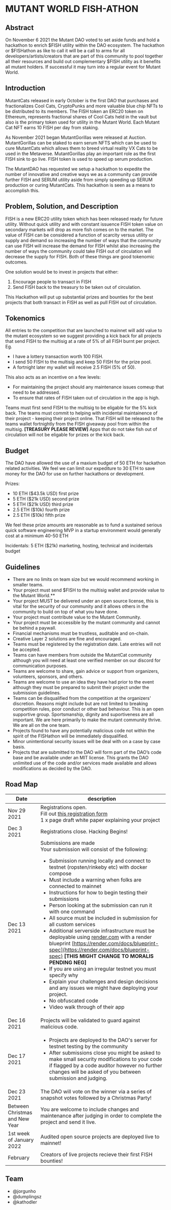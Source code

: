 # MUTANT WORLD FISH-ATHON

## Abstract

On November 6 2021 the Mutant DAO voted to set aside funds and hold a hackathon to enrich $FISH utility within the DAO ecosystem. The hackathon or $FISHathon as like to call it will be a call to arms for all developers/artists/creators that are part of this community to pool together all their resources and build out complementary $FISH utility as it benefits all mutant holders. If successful it may turn into a regular event for Mutant World.

## Introduction

MutantCats released in early October is the first DAO that purchases and fractionalizes Cool Cats, CryptoPunks and more valuable blue chip NFTs to be distributed to its members. The FISH token an ERC20 token on Ethereum, represents fractional shares of Cool Cats held in the vault but also is the primary token used for utility in the Mutant World. Each Mutant Cat NFT earns 10 FISH per day from staking.

As November 2021 began MutantGorillas were released at Auction. MutantGorillas can be staked to earn serum NFTS which can be used to cure MutantCats which allows them to breed virtual reality VX Cats to be used in the Metaverse. MutantGorillas play an important role as the first FISH sink to go live. FISH token is used to speed up serum production.

The MutantDAO has requested we setup a hackathon to expedite the number of innovative and creative ways we as a community can provide further FISH and SERUM utility aside from simply speeding up SERUM production or curing MutantCats. This hackathon is seen as a means to accomplish this.

## Problem, Solution, and Description

FISH is a new ERC20 utility token which has been released ready for future utility. Without quick utility and with constant issuence FISH token value on secondary markets will drop as more fish comes on to the market. The value of FISH can be considered a function of scarcity versus utility or supply and demand so increasing the number of ways that the community can use FISH will increase the demand for FISH whilst also increasing the number of ways the community could take FISH out of circulation will decrease the supply for FISH. Both of these things are good tokenomic outcomes.

One solution would be to invest in projects that either:

1. Encourage people to transact in FISH
2. Send FISH back to the treasury to be taken out of circulation.

This Hackathon will put up substantial prizes and bounties for the best projects that both transact in FISH as well as pull FISH out of circulation.

## Tokenomics

All entries to the competition that are launched to mainnet will add value to the mutant ecosystem so we suggest providing a kick back for all projects that send FISH to the multisig at a rate of 5% of all FISH burnt per project.
Eg.

- I have a lottery transaction worth 100 FISH.
- I send 50 FISH to the multisig and keep 50 FISH for the prize pool.
- A fortnight later my wallet will receive 2.5 FISH (5% of 50).

This also acts as an incentive on a few levels:

- For maintaining the project should any maintenance issues comeup that need to be addressed.
- To ensure that rates of FISH taken out of circulation in the app is high.

Teams must first send FISH to the multisig to be eligable for the 5% kick back. The teams must commit to helping with incidental maintainence of their project - keeping their project online. That FISH will be released to the teams wallet fortnightly from the FISH giveaway pool from within the multisig.
**[TREASURY PLEASE REVIEW]** Apps that do not take fish out of circulation will not be eligable for prizes or the kick back.

## Budget

The DAO have allowed the use of a maxium budget of 50 ETH for hackathon related activities. We feel we can limit our expediture to 30 ETH to save money for the DAO for use on further hackathons or development.

Prizes:

- 10 ETH ($43.5k USD) first prize
- 5 ETH ($21k USD) second prize
- 5 ETH ($21k USD) third prize
- 2.5 ETH ($10k) fourth prize
- 2.5 ETH ($10k) fifth prize

We feel these prize amounts are reasonable as to fund a sustained serious quick software engineering MVP in a startup environment would generally cost at a minimum 40-50 ETH

Incidentals:
5 ETH ($21k) marketing, hosting, technical and incidentals budget

## Guidelines

- There are no limits on team size but we would recommend working in smaller teams.
- Your project must send $FISH to the multisig wallet and provide value to the Mutant World.\*\*
- Your project MUST be delivered under an open source license, this is vital for the security of our community and it allows others in the community to build on top of what you have done.
- Your project must contribute value to the Mutant Community.
- Your project must be accessible by the mutant community and cannot be behind a paywall.
- Financial mechanisms must be trustless, auditable and on-chain.
- Creative Layer 2 solutions are fine and encouraged.
- Teams must be registered by the registration date. Late entries will not be accepted.
- Teams can have members from outside the MutantCat community although you will need at least one verified member on our discord for communication purposes.
- Teams are welcome to share, gain advice or support from organizers, volunteers, sponsors, and others.
- Teams are welcome to use an idea they have had prior to the event although they must be prepared to submit their project under the submission guidelines.
- Teams can be disqualified from the competition at the organizers' discretion. Reasons might include but are not limited to breaking competition rules, poor conduct or other bad behaviour. This is an open supportive group. Sportsmanship, dignity and suportiveness are all important. We are here primarily to make the mutant community thrive. We are all on the one team.
- Projects found to have any potentially malicious code not within the spirit of the FISHathon will be immediately disqualified.
- Minor unintentional security issues will be deal with on a case by case basis.
- Projects that are submitted to the DAO will form part of the DAO’s code base and be available under an MIT license. This grants the DAO unlimited use of the code and/or services made available and allows modifications as decided by the DAO.

## Road Map

| Date                           | description                                                                                                                                                                                                                                                                                                                                                                                                                                                                                                                                                                                                                                                                                                                                                                                                                                                                                                                                                                                |
| ------------------------------ | ------------------------------------------------------------------------------------------------------------------------------------------------------------------------------------------------------------------------------------------------------------------------------------------------------------------------------------------------------------------------------------------------------------------------------------------------------------------------------------------------------------------------------------------------------------------------------------------------------------------------------------------------------------------------------------------------------------------------------------------------------------------------------------------------------------------------------------------------------------------------------------------------------------------------------------------------------------------------------------------ |
| Nov 29 2021                    | Registrations open. <br/>Fill out [this registration form](https://docs.google.com/forms/d/e/1FAIpQLSeZYLyoBJ69kGS5BGw1_yTE26e-yTZuZNHHxhYIveSKZjyh-w/viewform?usp=sf_link)<br/>1 x page draft white paper explaining your project                                                                                                                                                                                                                                                                                                                                                                                                                                                                                                                                                                                                                                                                                                                                                         |
| Dec 3 2021                     | Registrations close. Hacking Begins!                                                                                                                                                                                                                                                                                                                                                                                                                                                                                                                                                                                                                                                                                                                                                                                                                                                                                                                                                       |
| Dec 13 2021                    | Submissions are made <br/>Your submission will consist of the following:<br/><ul><li>Submission running locally and connect to testnet (ropsten/rinkeby etc) with docker compose</li><li>Must include a warning when folks are connected to mainnet</li><li>Instructions for how to begin testing their submissions</li><li>Person looking at the submission can run it with one command</li><li>All source must be included in submission for all custom services</li><li>Additional serverside infrastructure must be deployable using [render.com](http://render.com) with a render blueprint [https://render.com/docs/blueprint-spec](https://render.com/docs/blueprint-spec) **[THIS MIGHT CHANGE TO MORALIS PENDING NEG]**</li><li>If you are using an irregular testnet you must specify why</li><li>Explain your challenges and design decisions and any issues we might have deploying your project.</li><li>No obfuscated code</li><li>Video walk through of their app</li></ul> |
| Dec 16 2021                    | Projects will be validated to guard against malicious code.                                                                                                                                                                                                                                                                                                                                                                                                                                                                                                                                                                                                                                                                                                                                                                                                                                                                                                                                |
| Dec 17 2021                    | <ul><li>Projects are deployed to the DAO's server for testnet testing by the community</li><li>After submissions close you might be asked to make small security modifications to your code if flagged by a code auditor however no further changes will be asked of you between submission and judging.</li></ul>                                                                                                                                                                                                                                                                                                                                                                                                                                                                                                                                                                                                                                                                         |
| Dec 23 2021                    | The DAO will vote on the winner via a series of snapshot votes followed by a Christmas Party!                                                                                                                                                                                                                                                                                                                                                                                                                                                                                                                                                                                                                                                                                                                                                                                                                                                                                              |
| Between Christmas and New Year | You are welcome to include changes and maintenance after judging in order to complete the project and send it live.                                                                                                                                                                                                                                                                                                                                                                                                                                                                                                                                                                                                                                                                                                                                                                                                                                                                        |
| 1st week of January 2022       | Audited open source projects are deployed live to mainnet!                                                                                                                                                                                                                                                                                                                                                                                                                                                                                                                                                                                                                                                                                                                                                                                                                                                                                                                                 |
| February                       | Creators of live projects recieve their first FISH bounties!                                                                                                                                                                                                                                                                                                                                                                                                                                                                                                                                                                                                                                                                                                                                                                                                                                                                                                                               |

## Team

- @jorgunho
- @dumplingsz
- @kathodler
